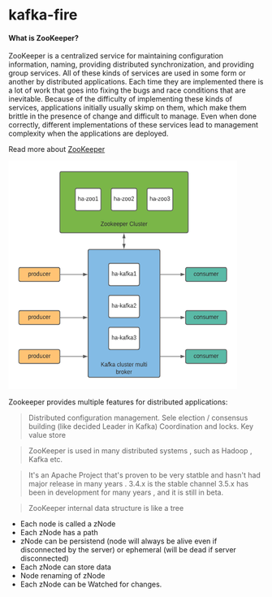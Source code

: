 # kafka-fire

#### What is ZooKeeper?

ZooKeeper is a centralized service for maintaining configuration information, naming, providing distributed synchronization, and providing group services. All of these kinds of services are used in some form or another by distributed applications. Each time they are implemented there is a lot of work that goes into fixing the bugs and race conditions that are inevitable. Because of the difficulty of implementing these kinds of services, applications initially usually skimp on them, which make them brittle in the presence of change and difficult to manage. Even when done correctly, different implementations of these services lead to management complexity when the applications are deployed.

Read more about [ZooKeeper](https://zookeeper.apache.org/)

<img src="https://github.com/harsh6768/kafka-fire/blob/zookeeper-doc/Zookeeper/zookeeper.png" width="450" height="450" />


Zookeeper provides multiple features for distributed applications:

> Distributed configuration management.
> Sele election / consensus building (like decided Leader in Kafka)
> Coordination and locks.
> Key value store


> ZooKeeper is used in many distributed systems , such as Hadoop , Kafka etc.

> It's  an Apache Project that's proven to be very statble and hasn't had major release in many years . 
> 3.4.x is the stable channel 
> 3.5.x has been in development for many years , and it is still in beta.


> ZooKeeper internal data structure is like a tree 


- Each node is called a zNode
- Each zNode has a path
- zNode can be persistend (node will always be alive even if disconnected by the server) or ephemeral (will be dead if server disconnected)
- Each zNode can store data
- Node renaming of zNode 
- Each zNode can be Watched for changes. 




